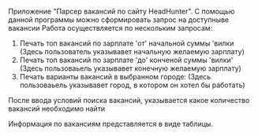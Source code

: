 Приложение "Парсер вакансий по сайту HeadHunter".
С помощью данной программы можно сформировать запрос на доступныве вакансии
Работа осуществляется по нескольким запросам:
1. Печать топ вакансий по зарплате 'от' начальной суммы 'вилки (Здесь пользователь указывавет начальную желаемую зарплату)
2. Печать топ вакансий по зарплате 'до' конченой суммы 'вилки' (Здесь пользоваьель указывавет конечную желаемую зарплату)
3. Печать варианты вакансий в выбранном городе: (Здесь пользоваьель указывавет город, в котором он хотел бы работать)

После ввода условий поиска вакансий, указывается какое количество вакансий необходимо найти

Информация по вакансиям представляется в виде таблицы.
